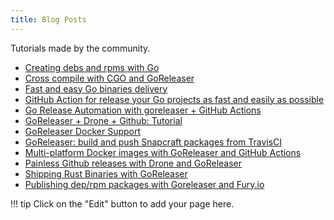 ```yaml
---
title: Blog Posts
---
```


Tutorials made by the community.

<!-- please, keep A-Z sorting -->
- [Creating debs and rpms with Go](https://carlosbecker.com/posts/nfpm/)
- [Cross compile with CGO and GoReleaser](https://medium.com/@robdefeo/cross-compile-with-cgo-and-goreleaser-6af884731222?source=friends_link&sk=baf6553fa48cb0e28ea3519615f02576)
- [Fast and easy Go binaries delivery](https://carlosbecker.com/posts/goreleaser/)
- [GitHub Action for release your Go projects as fast and easily as possible](https://dev.to/koddr/github-action-for-release-your-go-projects-as-fast-and-easily-as-possible-20a2)
- [Go Release Automation with goreleaser + GitHub Actions](https://blog.toshima.ru/2019/10/20/go-release-automation-with-goreleaser.html)
- [GoReleaser + Drone + Github: Tutorial](https://medium.com/@fallion/goreleaser-drone-github-tutorial-9a150103cac0)
- [GoReleaser Docker Support](https://carlosbecker.com/posts/goreleaser-docker/)
- [GoReleaser: build and push Snapcraft packages from TravisCI](https://carlosbecker.com/posts/goreleaser-snap-travis/)
- [Multi-platform Docker images with GoReleaser and GitHub Actions](https://carlosbecker.com/posts/multi-platform-docker-images-goreleaser-gh-actions/)
- [Painless Github releases with Drone and GoReleaser](https://medium.com/@stepanvrany/painless-github-releases-with-drone-and-goreleaser-853bbbccd0c0)
- [Shipping Rust Binaries with GoReleaser](https://medium.com/@jondot/shipping-rust-binaries-with-goreleaser-d5aa42a46be0)
- [Publishing dep/rpm packages with Goreleaser and Fury.io](https://netdevops.me/2021/building-and-publishing-deb/rpm-packages-with-goreleaser-and-fury.io/)

!!! tip
    Click on the "Edit" button to add your page here.
